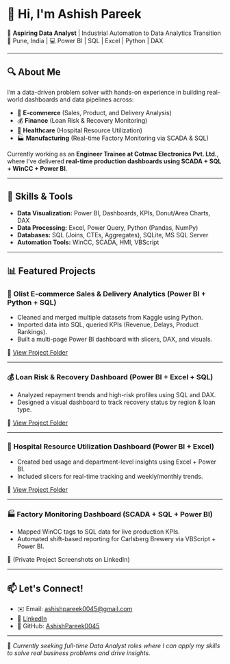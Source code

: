 # 👋 Hi, I'm Ashish Pareek

🎯 **Aspiring Data Analyst** | Industrial Automation to Data Analytics Transition  
📍 Pune, India | 💻 Power BI | SQL | Excel | Python | DAX

---

## 🔍 About Me

I’m a data-driven problem solver with hands-on experience in building real-world dashboards and data pipelines across:

- 🛒 **E-commerce** (Sales, Product, and Delivery Analysis)
- 💰 **Finance** (Loan Risk & Recovery Monitoring)
- 🏥 **Healthcare** (Hospital Resource Utilization)
- 🏭 **Manufacturing** (Real-time Factory Monitoring via SCADA & SQL)

Currently working as an **Engineer Trainee at Cotmac Electronics Pvt. Ltd.**, where I’ve delivered **real-time production dashboards using SCADA + SQL + WinCC + Power BI**.

---

## 🧠 Skills & Tools

- **Data Visualization:** Power BI, Dashboards, KPIs, Donut/Area Charts, DAX
- **Data Processing:** Excel, Power Query, Python (Pandas, NumPy)
- **Databases:** SQL (Joins, CTEs, Aggregates), SQLite, MS SQL Server
- **Automation Tools:** WinCC, SCADA, HMI, VBScript

---

## 📊 Featured Projects

### 🛒 Olist E-commerce Sales & Delivery Analytics (Power BI + Python + SQL)
- Cleaned and merged multiple datasets from Kaggle using Python.
- Imported data into SQL, queried KPIs (Revenue, Delays, Product Rankings).
- Built a multi-page Power BI dashboard with slicers, DAX, and visuals.

🔗 [View Project Folder](https://github.com/AshishPareek0045/Olist-Sales-Analytics)

---

### 💰 Loan Risk & Recovery Dashboard (Power BI + Excel + SQL)
- Analyzed repayment trends and high-risk profiles using SQL and DAX.
- Designed a visual dashboard to track recovery status by region & loan type.

🔗 [View Project Folder](https://github.com/AshishPareek0045/Loan-Risk-Analysis)

---

### 🏥 Hospital Resource Utilization Dashboard (Power BI + Excel)
- Created bed usage and department-level insights using Excel + Power BI.
- Included slicers for real-time tracking and weekly/monthly trends.

🔗 [View Project Folder](https://github.com/AshishPareek0045/Hospital-Utilization-Dashboard)

---

### 🏭 Factory Monitoring Dashboard (SCADA + SQL + Power BI)
- Mapped WinCC tags to SQL data for live production KPIs.
- Automated shift-based reporting for Carlsberg Brewery via VBScript + Power BI.

🔗 (Private Project Screenshots on LinkedIn)

---

## 📫 Let's Connect!

- ✉️ Email: ashishpareek0045@gmail.com  
- 🔗 [LinkedIn](https://www.linkedin.com/in/ashish-pareek-0608b7298/)  
- 🐙 GitHub: [AshishPareek0045](https://github.com/AshishPareek0045)

---

📌 *Currently seeking full-time Data Analyst roles where I can apply my skills to solve real business problems and drive insights.*  





<!---
AshishPareek0045/AshishPareek0045 is a ✨ special ✨ repository because its `README.md` (this file) appears on your GitHub profile.
You can click the Preview link to take a look at your changes.
--->
